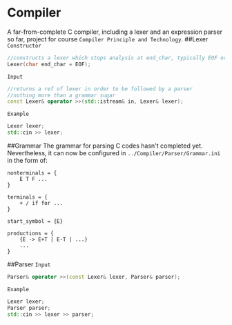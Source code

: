 # Compiler
A far-from-complete C compiler, including a lexer and an expression parser so far, project for course `Compiler Principle and Technology`.
##Lexer
`Constructor`
```Cpp
//constructs a lexer which stops analysis at end_char, typically EOF or '\n'
Lexer(char end_char = EOF); 
```
`Input`
```Cpp
//returns a ref of lexer in order to be followed by a parser
//nothing more than a grammar sugar
const Lexer& operator >>(std::istream& in, Lexer& lexer); 
```
`Example`
```Cpp
Lexer lexer;
std::cin >> lexer;
```
##Grammar
The grammar for parsing C codes hasn't completed yet. Nevertheless, it can now be configured in  `../Compiler/Parser/Grammar.ini` in the form of:

	nonterminals = {
		E T F ...
	}
	
	terminals = {
		+ / if for ...
	}
	
	start_symbol = {E}
	
	productions = {
		{E -> E+T | E-T | ...}
		...
	}

##Parser
`Input`
```Cpp
Parser& operator >>(const Lexer& lexer, Parser& parser);
```
`Example`
```Cpp
Lexer lexer;
Parser parser;
std::cin >> lexer >> parser;
```
